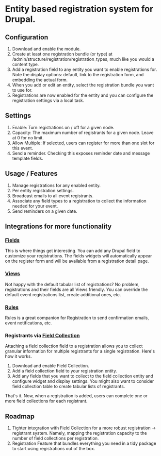 # Entity based registration system for Drupal.

## Configuration

1. Download and enable the module.
2. Create at least one registration bundle (or type) at
   /admin/structure/registration/registration_types, much like you would a
   content type.
3. Add a registration field to any entity you want to enable registrations
   for. Note the display options: default, link to the registration form,
   and embedding the actual form.
4. When you add or edit an entity, select the registration bundle you want to
   use for.
5. Registrations are now enabled for the entity and you can configure the
   registration settings via a local task.

## Settings

1. Enable: Turn registrations on / off for a given node.
2. Capacity: The maximum number of registrants for a given node. Leave at 0 for
   no limit.
3. Allow Multiple: If selected, users can register for more than one slot for
   this event.
4. Send a reminder. Checking this exposes reminder date and message template
   fields.

## Usage / Features

1. Manage registrations for any enabled entity.
2. Per entity registration settings.
3. Broadcast emails to all event registrants.
4. Associate any field types to a registration to collect the information needed
   for your event.
5. Send reminders on a given date.

## Integrations for more functionality

### [Fields](http://api.drupal.org/api/drupal/modules--field--field.module/group/field/7)

This is where things get interesting. You can add any Drupal field to customize
your registrations. The fields widgets will automatically appear on the register
form and will be available from a registration detail page.

### [Views](http://drupal.org/project/views)

Not happy with the default tabular list of registrations? No problem,
registrations and their fields are all Views friendly. You can override the
default event registrations list, create additional ones, etc.

### [Rules](http://drupal.org/project/rules)

Rules is a great companion for Registration to send confirmation emails, event
notifications, etc.

### Registrants via [Field Collection](http://drupal.org/project/field_collection)

Attaching a field collection field to a registration allows you to collect
granular information for multiple registrants for a single registration. Here's
how it works.

1. Download and enable Field Collection.
2. Add a field collection field to your registration entity.
3. Add any fields that you want to collect to the field collection entity and
   configure widget and display settings. You might also want to consider field
   collection table to create tabular lists of registrants.

That's it. Now, when a registration is added, users can complete one or more
field collections for each registrant.

## Roadmap

1. Tighter integration with Field Collection for a more robust registration ->
   registrant system. Namely, mapping the registration capacity to the number of
   field collections per registration.
3. Registration Feature that bundles everything you need in a tidy package to
   start using registrations out of the box.
